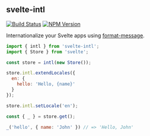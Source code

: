 ## svelte-intl

[![Build Status](https://travis-ci.org/Panya/svelte-intl.svg?branch=master)](https://travis-ci.org/Panya/svelte-intl)
[![NPM Version](https://img.shields.io/npm/v/svelte-intl.svg)](https://npm.im/svelte-intl)

Internationalize your Svelte apps using [format-message](https://github.com/format-message/format-message).

```js
import { intl } from 'svelte-intl';
import { Store } from 'svelte';

const store = intl(new Store());

store.intl.extendLocales({
  en: {
    hello: 'Hello, {name}'
  }
});

store.intl.setLocale('en');

const { _ } = store.get();

_('hello', { name: 'John' }) // => 'Hello, John'
```
